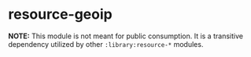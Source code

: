 # resource-geoip

**NOTE:** This module is not meant for public consumption. It is a transitive dependency
utilized by other `:library:resource-*` modules.
